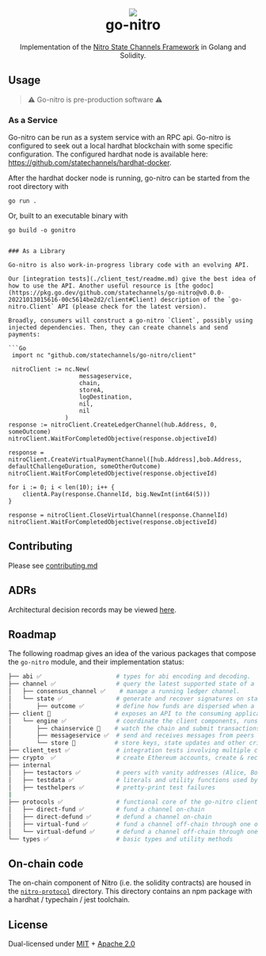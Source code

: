 <h1 align="center">
<div><img src="https://statechannels.org/favicon.ico"><br>
go-nitro
</h1>

<p align="center">Implementation of the <a href="https://docs.statechannels.org">Nitro State Channels Framework</a> in Golang and Solidity.</p>

## Usage

> ⚠️ Go-nitro is pre-production software ⚠️

### As a Service

Go-nitro can be run as a system service with an RPC api. Go-nitro is configured to seek out a local hardhat blockchain with some specific configuration. The configured hardhat node is available here: https://github.com/statechannels/hardhat-docker.

After the hardhat docker node is running, go-nitro can be started from the root directory with

```
go run .
```

Or, built to an executable binary with

```
go build -o gonitro
```
```

### As a Library

Go-nitro is also work-in-progress library code with an evolving API.

Our [integration tests](./client_test/readme.md) give the best idea of how to use the API. Another useful resource is [the godoc](https://pkg.go.dev/github.com/statechannels/go-nitro@v0.0.0-20221013015616-00c5614be2d2/client#Client) description of the `go-nitro.Client` API (please check for the latest version).

Broadly, consumers will construct a go-nitro `Client`, possibly using injected dependencies. Then, they can create channels and send payments:

```Go
 import nc "github.com/statechannels/go-nitro/client"

 nitroClient := nc.New(
                    messageservice,
                    chain,
                    storeA,
                    logDestination,
                    nil,
                    nil
                )
response := nitroClient.CreateLedgerChannel(hub.Address, 0, someOutcome)
nitroClient.WaitForCompletedObjective(response.objectiveId)

response = nitroClient.CreateVirtualPaymentChannel([hub.Address],bob.Address, defaultChallengeDuration, someOtherOutcome)
nitroClient.WaitForCompletedObjective(response.objectiveId)

for i := 0; i < len(10); i++ {
    clientA.Pay(response.ChannelId, big.NewInt(int64(5)))
}

response = nitroClient.CloseVirtualChannel(response.ChannelId)
nitroClient.WaitForCompletedObjective(response.objectiveId)
```

## Contributing

Please see [contributing.md](./contributing.md)

## ADRs

Architectural decision records may be viewed [here](./.adr/0000-adrs.md).

## Roadmap

The following roadmap gives an idea of the various packages that compose the `go-nitro` module, and their implementation status:

```bash
├── abi ✅                     # types for abi encoding and decoding.
├── channel ✅                 # query the latest supported state of a channel
│   ├── consensus_channel ✅    # manage a running ledger channel.
│   └── state ✅               # generate and recover signatures on state updates
│       ├── outcome ✅         # define how funds are dispersed when a channel closes
├── client 🚧                  # exposes an API to the consuming application
│   └── engine ✅              # coordinate the client components, runs the protocols
│       ├── chainservice 🚧    # watch the chain and submit transactions
│       ├── messageservice ✅  # send and receives messages from peers
│       └── store 🚧           # store keys, state updates and other critical data
├── client_test ✅             # integration tests involving multiple clients
├── crypto  ✅                 # create Ethereum accounts, create & recover signatures
├── internal
│   ├── testactors ✅          # peers with vanity addresses (Alice, Bob, Irene, ... )
│   ├── testdata ✅            # literals and utility functions used by other test packages
│   ├── testhelpers ✅         # pretty-print test failures
|
├── protocols ✅               # functional core of the go-nitro client
│   ├── direct-fund ✅         # fund a channel on-chain
│   ├── direct-defund ✅       # defund a channel on-chain
│   ├── virtual-fund ✅        # fund a channel off-chain through one or more  intermediaries
│   └── virtual-defund ✅      # defund a channel off-chain through one or more intermediaries
└── types ✅                   # basic types and utility methods
```

## On-chain code

The on-chain component of Nitro (i.e. the solidity contracts) are housed in the [`nitro-protocol`](./nitro-protocol/readme.md) directory. This directory contains an npm package with a hardhat / typechain / jest toolchain.

## License

Dual-licensed under [MIT](https://opensource.org/licenses/MIT) + [Apache 2.0](http://www.apache.org/licenses/LICENSE-2.0)
